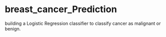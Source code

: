 # breast_cancer_Prediction

building a Logistic Regression classifier to classify cancer as malignant or benign.
